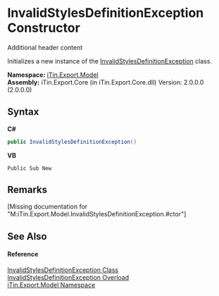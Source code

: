# InvalidStylesDefinitionException Constructor 
Additional header content 

Initializes a new instance of the <a href="T_iTin_Export_Model_InvalidStylesDefinitionException">InvalidStylesDefinitionException</a> class.

**Namespace:**&nbsp;<a href="N_iTin_Export_Model">iTin.Export.Model</a><br />**Assembly:**&nbsp;iTin.Export.Core (in iTin.Export.Core.dll) Version: 2.0.0.0 (2.0.0.0)

## Syntax

**C#**<br />
``` C#
public InvalidStylesDefinitionException()
```

**VB**<br />
``` VB
Public Sub New
```


## Remarks
\[Missing <remarks> documentation for "M:iTin.Export.Model.InvalidStylesDefinitionException.#ctor"\]

## See Also


#### Reference
<a href="T_iTin_Export_Model_InvalidStylesDefinitionException">InvalidStylesDefinitionException Class</a><br /><a href="Overload_iTin_Export_Model_InvalidStylesDefinitionException__ctor">InvalidStylesDefinitionException Overload</a><br /><a href="N_iTin_Export_Model">iTin.Export.Model Namespace</a><br />